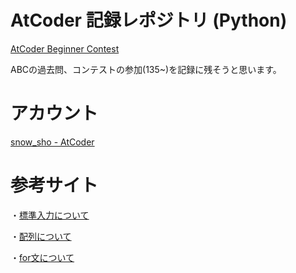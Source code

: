 # AtCoder 記録レポジトリ (Python)
[AtCoder Beginner Contest](https://atcoder.jp/contests/archive?category=5&keyword=)

ABCの過去問、コンテストの参加(135~)を記録に残そうと思います。


# アカウント
[snow_sho - AtCoder](https://atcoder.jp/users/snow_sho?lang=ja)


# 参考サイト
・[標準入力について](https://qiita.com/yasu_teco/items/e8db933ac4f647166996)

・[配列について](https://udemy.benesse.co.jp/development/web/python-list.html)

・[for文について](https://note.nkmk.me/python-for-usage/)